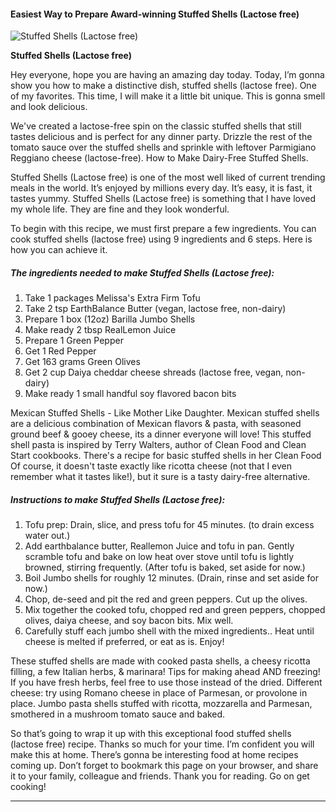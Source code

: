             

#### Easiest Way to Prepare Award-winning Stuffed Shells (Lactose free)

![Stuffed Shells (Lactose free)](https://img-global.cpcdn.com/recipes/4540892433088512/751x532cq70/stuffed-shells-lactose-free-recipe-main-photo.jpg)

**Stuffed Shells (Lactose free)**

Hey everyone, hope you are having an amazing day today. Today, I’m gonna show you how to make a distinctive dish, stuffed shells (lactose free). One of my favorites. This time, I will make it a little bit unique. This is gonna smell and look delicious.

We've created a lactose-free spin on the classic stuffed shells that still tastes delicious and is perfect for any dinner party. Drizzle the rest of the tomato sauce over the stuffed shells and sprinkle with leftover Parmigiano Reggiano cheese (lactose-free). How to Make Dairy-Free Stuffed Shells.

Stuffed Shells (Lactose free) is one of the most well liked of current trending meals in the world. It’s enjoyed by millions every day. It’s easy, it is fast, it tastes yummy. Stuffed Shells (Lactose free) is something that I have loved my whole life. They are fine and they look wonderful.

To begin with this recipe, we must first prepare a few ingredients. You can cook stuffed shells (lactose free) using 9 ingredients and 6 steps. Here is how you can achieve it.

##### The ingredients needed to make Stuffed Shells (Lactose free):

1.  Take 1 packages Melissa's Extra Firm Tofu
2.  Take 2 tsp EarthBalance Butter (vegan, lactose free, non-dairy)
3.  Prepare 1 box (12oz) Barilla Jumbo Shells
4.  Make ready 2 tbsp RealLemon Juice
5.  Prepare 1 Green Pepper
6.  Get 1 Red Pepper
7.  Get 163 grams Green Olives
8.  Get 2 cup Daiya cheddar cheese shreads (lactose free, vegan, non-dairy)
9.  Make ready 1 small handful soy flavored bacon bits

Mexican Stuffed Shells - Like Mother Like Daughter. Mexican stuffed shells are a delicious combination of Mexican flavors & pasta, with seasoned ground beef & gooey cheese, its a dinner everyone will love! This stuffed shell pasta is inspired by Terry Walters, author of Clean Food and Clean Start cookbooks. There's a recipe for basic stuffed shells in her Clean Food Of course, it doesn't taste exactly like ricotta cheese (not that I even remember what it tastes like!), but it sure is a tasty dairy-free alternative.

##### Instructions to make Stuffed Shells (Lactose free):

1.  Tofu prep: Drain, slice, and press tofu for 45 minutes. (to drain excess water out.)
2.  Add earthbalance butter, Reallemon Juice and tofu in pan. Gently scramble tofu and bake on low heat over stove until tofu is lightly browned, stirring frequently. (After tofu is baked, set aside for now.)
3.  Boil Jumbo shells for roughly 12 minutes. (Drain, rinse and set aside for now.)
4.  Chop, de-seed and pit the red and green peppers. Cut up the olives.
5.  Mix together the cooked tofu, chopped red and green peppers, chopped olives, daiya cheese, and soy bacon bits. Mix well.
6.  Carefully stuff each jumbo shell with the mixed ingredients.. Heat until cheese is melted if preferred, or eat as is. Enjoy!

These stuffed shells are made with cooked pasta shells, a cheesy ricotta filling, a few Italian herbs, & marinara! Tips for making ahead AND freezing! If you have fresh herbs, feel free to use those instead of the dried. Different cheese: try using Romano cheese in place of Parmesan, or provolone in place. Jumbo pasta shells stuffed with ricotta, mozzarella and Parmesan, smothered in a mushroom tomato sauce and baked.

So that’s going to wrap it up with this exceptional food stuffed shells (lactose free) recipe. Thanks so much for your time. I’m confident you will make this at home. There’s gonna be interesting food at home recipes coming up. Don’t forget to bookmark this page on your browser, and share it to your family, colleague and friends. Thank you for reading. Go on get cooking!

* * *
